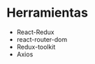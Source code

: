 <h1>Herramientas</h1>

<ul>
    <li>React-Redux</li>
    <li>react-router-dom </li>
    <li>Redux-toolkit </li>
    <li>Axios</li>
</ul>
